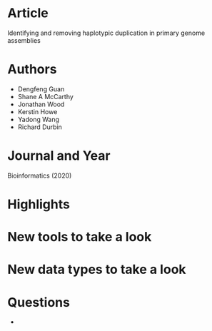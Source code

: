 # Article  
Identifying and removing haplotypic duplication in primary genome assemblies  

# Authors  
* Dengfeng Guan
* Shane A McCarthy
* Jonathan Wood
* Kerstin Howe
* Yadong Wang
* Richard Durbin

# Journal and Year  
Bioinformatics (2020)  

# Highlights  

# New tools to take a look  

# New data types to take a look  

# Questions  
* 


